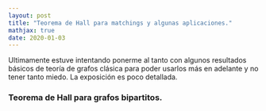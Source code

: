 ```yaml
---
layout: post
title: "Teorema de Hall para matchings y algunas aplicaciones."
mathjax: true
date: 2020-01-03
---
```


Ultimamente estuve intentando ponerme al tanto con algunos resultados básicos de teoría de grafos clásica para poder usarlos más en adelante y no tener tanto miedo. La exposición es poco detallada.

### Teorema de Hall para grafos bipartitos. 


